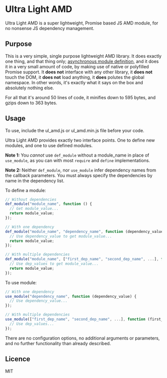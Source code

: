 # Ultra Light AMD

Ultra Light AMD is a super lightweight, Promise based JS AMD module, for no nonsense JS dependency management.

## Purpose

This is a very simple, single purpose lightweight AMD library. It does exactly one thing, and that thing only; [asynchronous module definition](https://en.wikipedia.org/wiki/Asynchronous_module_definition), and it does it in a very small amount of code, by making use of native or polyfilled Promise support. It **does not** interface with any other library, it **does not** touch the DOM, it **does not** load anything, it **does** polutes the global namespace. In other words, it's exactly what it says on the box and absolutely nothing else. 

For all that it's around 50 lines of code, it minifies down to 595 bytes, and gzips down to 363 bytes.

## Usage

To use, include the ul_amd.js or ul_amd.min.js file before your code. 

Ultra Light AMD provides exactly two interface points. One to define new modules, and one to use defined modules. 

**Note 1:** You *cannot* use `def_module` without a module_name in place of `use_module`, as you can with most `require` and `define` implementations. 

**Note 2:** Neither `def_module`, nor `use_module` infer dependency names from the callback parameters. You must always specify the dependencies by name in the dependency list.

To define a module:

```javascript
// Without dependencies
def_module("module_name", function () {
  // Get module_value...
  return module_value;
});

// With one dependency
def_module("module_name", "dependency_name", function (dependency_value) {
  // Use dependency_value to get module_value...
  return module_value;
});

// With multiple dependencies
def_module("module_name", ["first_dep_name", "second_dep_name", ...], function (first_dep_value, second_dep_value, ...) {
  // Use dep_values to get module_value...
  return module_value;
});
```

To use module:

```javascript
// With one dependency
use_module("dependency_name", function (dependency_value) {
  // Use dependency_value...
});

// With multiple dependencies
use_module(["first_dep_name", "second_dep_name", ...], function (first_dep_value, second_dep_value, ...) {
  // Use dep_values...
});
```

There are no configuration options, no additional arguments or parameters, and no further functionality than already described. 

## Licence

MIT

